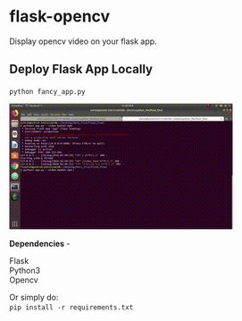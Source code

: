 # flask-opencv
Display opencv video on your flask app.

## Deploy Flask App Locally
`python fancy_app.py`

![from-video](https://github.com/ashish10alex/flask-opencv/blob/master/images/webcam.gif)

__Dependencies__ -

Flask \
Python3 \
Opencv

Or simply do: \
`pip install -r requirements.txt`
